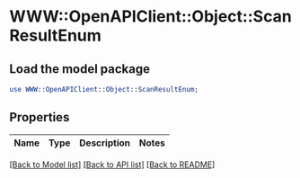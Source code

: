 # WWW::OpenAPIClient::Object::ScanResultEnum

## Load the model package
```perl
use WWW::OpenAPIClient::Object::ScanResultEnum;
```

## Properties
Name | Type | Description | Notes
------------ | ------------- | ------------- | -------------

[[Back to Model list]](../README.md#documentation-for-models) [[Back to API list]](../README.md#documentation-for-api-endpoints) [[Back to README]](../README.md)


